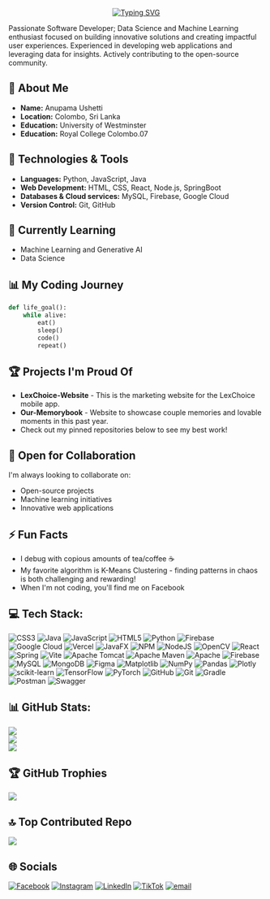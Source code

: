 <!-- Typing Animation -->
<div align="center">

[![Typing SVG](https://readme-typing-svg.demolab.com/?lines=Hi,+I'm+Anupama+Ushetti+👋;Welcome+to+my+GitHub!&center=true&size=28)](https://git.io/typing-svg)

</div>


Passionate Software Developer; Data Science and Machine Learning enthusiast focused on building innovative solutions and creating impactful user experiences. Experienced in developing web applications and leveraging data for insights. Actively contributing to the open-source community.

## 🚀 About Me
* **Name:** Anupama Ushetti
* **Location:** Colombo, Sri Lanka
* **Education:** University of Westminster
* **Education:** Royal College Colombo.07

## 🔧 Technologies & Tools
* **Languages:** Python, JavaScript, Java
* **Web Development:** HTML, CSS, React, Node.js, SpringBoot
* **Databases & Cloud services:** MySQL, Firebase, Google Cloud
* **Version Control:** Git, GitHub

## 🌱 Currently Learning
* Machine Learning and Generative AI
* Data Science

## 📊 My Coding Journey
```python
def life_goal():
    while alive:
        eat()
        sleep()
        code()
        repeat()
```

## 🏆 Projects I'm Proud Of
- **LexChoice-Website** - This is the marketing website for the LexChoice mobile app.
- **Our-Memorybook** - Website to showcase couple memories and lovable moments in this past year.
- Check out my pinned repositories below to see my best work!

## 🤝 Open for Collaboration
I'm always looking to collaborate on:
- Open-source projects
- Machine learning initiatives
- Innovative web applications

## ⚡ Fun Facts
- I debug with copious amounts of tea/coffee ☕
- My favorite algorithm is K-Means Clustering - finding patterns in chaos is both challenging and rewarding!
- When I'm not coding, you'll find me on Facebook

## 💻 Tech Stack:
![CSS3](https://img.shields.io/badge/css3-%231572B6.svg?style=for-the-badge&logo=css3&logoColor=white) ![Java](https://img.shields.io/badge/java-%23ED8B00.svg?style=for-the-badge&logo=openjdk&logoColor=white) ![JavaScript](https://img.shields.io/badge/javascript-%23323330.svg?style=for-the-badge&logo=javascript&logoColor=%23F7DF1E) ![HTML5](https://img.shields.io/badge/html5-%23E34F26.svg?style=for-the-badge&logo=html5&logoColor=white) ![Python](https://img.shields.io/badge/python-3670A0?style=for-the-badge&logo=python&logoColor=ffdd54) ![Firebase](https://img.shields.io/badge/firebase-%23039BE5.svg?style=for-the-badge&logo=firebase) ![Google Cloud](https://img.shields.io/badge/GoogleCloud-%234285F4.svg?style=for-the-badge&logo=google-cloud&logoColor=white) ![Vercel](https://img.shields.io/badge/vercel-%23000000.svg?style=for-the-badge&logo=vercel&logoColor=white) ![JavaFX](https://img.shields.io/badge/javafx-%23FF0000.svg?style=for-the-badge&logo=javafx&logoColor=white) ![NPM](https://img.shields.io/badge/NPM-%23CB3837.svg?style=for-the-badge&logo=npm&logoColor=white) ![NodeJS](https://img.shields.io/badge/node.js-6DA55F?style=for-the-badge&logo=node.js&logoColor=white) ![OpenCV](https://img.shields.io/badge/opencv-%23white.svg?style=for-the-badge&logo=opencv&logoColor=white) ![React](https://img.shields.io/badge/react-%2320232a.svg?style=for-the-badge&logo=react&logoColor=%2361DAFB) ![Spring](https://img.shields.io/badge/spring-%236DB33F.svg?style=for-the-badge&logo=spring&logoColor=white) ![Vite](https://img.shields.io/badge/vite-%23646CFF.svg?style=for-the-badge&logo=vite&logoColor=white) ![Apache Tomcat](https://img.shields.io/badge/apache%20tomcat-%23F8DC75.svg?style=for-the-badge&logo=apache-tomcat&logoColor=black) ![Apache Maven](https://img.shields.io/badge/Apache%20Maven-C71A36?style=for-the-badge&logo=Apache%20Maven&logoColor=white) ![Apache](https://img.shields.io/badge/apache-%23D42029.svg?style=for-the-badge&logo=apache&logoColor=white) ![Firebase](https://img.shields.io/badge/firebase-a08021?style=for-the-badge&logo=firebase&logoColor=ffcd34) ![MySQL](https://img.shields.io/badge/mysql-4479A1.svg?style=for-the-badge&logo=mysql&logoColor=white) ![MongoDB](https://img.shields.io/badge/MongoDB-%234ea94b.svg?style=for-the-badge&logo=mongodb&logoColor=white) ![Figma](https://img.shields.io/badge/figma-%23F24E1E.svg?style=for-the-badge&logo=figma&logoColor=white) ![Matplotlib](https://img.shields.io/badge/Matplotlib-%23ffffff.svg?style=for-the-badge&logo=Matplotlib&logoColor=black) ![NumPy](https://img.shields.io/badge/numpy-%23013243.svg?style=for-the-badge&logo=numpy&logoColor=white) ![Pandas](https://img.shields.io/badge/pandas-%23150458.svg?style=for-the-badge&logo=pandas&logoColor=white) ![Plotly](https://img.shields.io/badge/Plotly-%233F4F75.svg?style=for-the-badge&logo=plotly&logoColor=white) ![scikit-learn](https://img.shields.io/badge/scikit--learn-%23F7931E.svg?style=for-the-badge&logo=scikit-learn&logoColor=white) ![TensorFlow](https://img.shields.io/badge/TensorFlow-%23FF6F00.svg?style=for-the-badge&logo=TensorFlow&logoColor=white) ![PyTorch](https://img.shields.io/badge/PyTorch-%23EE4C2C.svg?style=for-the-badge&logo=PyTorch&logoColor=white) ![GitHub](https://img.shields.io/badge/github-%23121011.svg?style=for-the-badge&logo=github&logoColor=white) ![Git](https://img.shields.io/badge/git-%23F05033.svg?style=for-the-badge&logo=git&logoColor=white) ![Gradle](https://img.shields.io/badge/Gradle-02303A.svg?style=for-the-badge&logo=Gradle&logoColor=white) ![Postman](https://img.shields.io/badge/Postman-FF6C37?style=for-the-badge&logo=postman&logoColor=white) ![Swagger](https://img.shields.io/badge/-Swagger-%23Clojure?style=for-the-badge&logo=swagger&logoColor=white)

## 📊 GitHub Stats:
![](https://github-readme-stats.vercel.app/api?username=AnupamaUshetti&theme=neon&hide_border=false&include_all_commits=false&count_private=true)<br/>
![](https://nirzak-streak-stats.vercel.app/?user=AnupamaUshetti&theme=neon&hide_border=false)<br/>
![](https://github-readme-stats.vercel.app/api/top-langs/?username=AnupamaUshetti&theme=neon&hide_border=false&include_all_commits=false&count_private=true&layout=compact)

## 🏆 GitHub Trophies
![](https://github-profile-trophy.vercel.app/?username=AnupamaUshetti&theme=radical&no-frame=false&no-bg=false&margin-w=4)

## 🔝 Top Contributed Repo
![](https://github-contributor-stats.vercel.app/api?username=AnupamaUshetti&limit=5&theme=dark&combine_all_yearly_contributions=true)

## 🌐 Socials
[![Facebook](https://img.shields.io/badge/Facebook-%231877F2.svg?logo=Facebook&logoColor=white)](https://facebook.com/AnupamaUshetti) [![Instagram](https://img.shields.io/badge/Instagram-%23E4405F.svg?logo=Instagram&logoColor=white)](https://instagram.com/its.ushetti) [![LinkedIn](https://img.shields.io/badge/LinkedIn-%230077B5.svg?logo=linkedin&logoColor=white)](https://www.linkedin.com/in/nithya-ushetti-b87b6b292/) [![TikTok](https://img.shields.io/badge/TikTok-%23000000.svg?logo=TikTok&logoColor=white)](https://tiktok.com/@its.ushetti) [![email](https://img.shields.io/badge/Email-D14836?logo=gmail&logoColor=white)](mailto:anupamaush69@gmail.com) 
